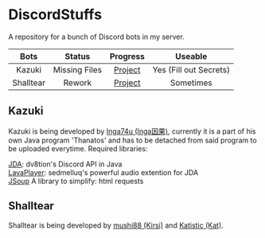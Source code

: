 # DiscordStuffs
A repository for a bunch of Discord bots in my server.

|Bots      |Status                |Progress                                                      |Useable               |
|:--------:|:--------------------:|:------------------------------------------------------------:|:--------------------:|
|Kazuki    |Missing Files         |[Project](https://github.com/Inga74u/DiscordStuffs/projects/2)|Yes (Fill out Secrets)|
|Shalltear |Rework                |[Project](https://github.com/Inga74u/DiscordStuffs/projects/1)|Sometimes             |



## Kazuki
Kazuki is being developed by [Inga74u (Inga因果)](https://github.com/inga74u), currently it is a part of his own Java program 'Thanatos' and has to be detached from said program to be uploaded everytime. Required libraries:  

[JDA](https://github.com/DV8FromTheWorld/JDA): dv8tion's Discord API in Java  
[LavaPlayer](https://github.com/sedmelluq/lavaplayer): sedmelluq's powerful audio extention for JDA  
[JSoup](https://jsoup.org/) A library to simplify: html requests  




## Shalltear
Shalltear is being developed by [mushi88 (Kirsi)](https://github.com/mushi88) and [Katistic (Kat)](https://github.com/Katistic).
